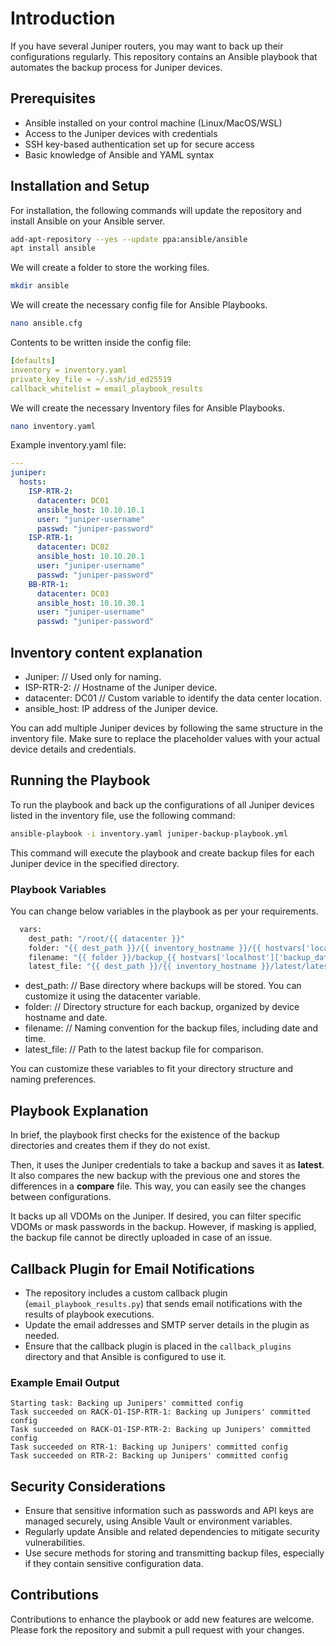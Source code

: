 # Introduction

If you have several Juniper routers, you may want to back up their configurations regularly. This repository contains an Ansible playbook that automates the backup process for Juniper devices.

## Prerequisites

- Ansible installed on your control machine (Linux/MacOS/WSL)
- Access to the Juniper devices with credentials
- SSH key-based authentication set up for secure access
- Basic knowledge of Ansible and YAML syntax

## Installation and Setup

For installation, the following commands will update the repository and install Ansible on your Ansible server.

~~~bash
add-apt-repository --yes --update ppa:ansible/ansible
apt install ansible
~~~

We will create a folder to store the working files.

~~~bash
mkdir ansible
~~~

We will create the necessary config file for Ansible Playbooks.

~~~bash
nano ansible.cfg
~~~

Contents to be written inside the config file:

~~~yaml
[defaults]
inventory = inventory.yaml
private_key_file = ~/.ssh/id_ed25519
callback_whitelist = email_playbook_results
~~~

We will create the necessary Inventory files for Ansible Playbooks.

~~~bash
nano inventory.yaml
~~~

Example inventory.yaml file:

~~~yaml
---
juniper:
  hosts:
    ISP-RTR-2:
      datacenter: DC01
      ansible_host: 10.10.10.1
      user: "juniper-username"
      passwd: "juniper-password"
    ISP-RTR-1:
      datacenter: DC02
      ansible_host: 10.10.20.1
      user: "juniper-username"
      passwd: "juniper-password"
    BB-RTR-1:
      datacenter: DC03
      ansible_host: 10.10.30.1
      user: "juniper-username"
      passwd: "juniper-password"
~~~

## Inventory content explanation

- Juniper: // Used only for naming.
- ISP-RTR-2: // Hostname of the Juniper device.
- datacenter: DC01 // Custom variable to identify the data center location.
- ansible_host: IP address of the Juniper device.

You can add multiple Juniper devices by following the same structure in the inventory file. Make sure to replace the placeholder values with your actual device details and credentials.

## Running the Playbook

To run the playbook and back up the configurations of all Juniper devices listed in the inventory file, use the following command:

~~~bash
ansible-playbook -i inventory.yaml juniper-backup-playbook.yml
~~~

This command will execute the playbook and create backup files for each Juniper device in the specified directory.

### Playbook Variables

You can change below variables in the playbook as per your requirements.

~~~bash
  vars:
    dest_path: "/root/{{ datacenter }}"
    folder: "{{ dest_path }}/{{ inventory_hostname }}/{{ hostvars['localhost']['backup_date'] }}"
    filename: "{{ folder }}/backup_{{ hostvars['localhost']['backup_date'] }}_{{ hostvars['localhost']['backup_time'] }}.yaml"
    latest_file: "{{ dest_path }}/{{ inventory_hostname }}/latest/latest.yaml"
~~~

- dest_path: // Base directory where backups will be stored. You can customize it using the datacenter variable.
- folder: // Directory structure for each backup, organized by device hostname and date.
- filename: // Naming convention for the backup files, including date and time.
- latest_file: // Path to the latest backup file for comparison.

You can customize these variables to fit your directory structure and naming preferences.

## Playbook Explanation

In brief, the playbook first checks for the existence of the backup directories and creates them if they do not exist.

Then, it uses the Juniper credentials to take a backup and saves it as **latest**. It also compares the new backup with the previous one and stores the differences in a **compare** file. This way, you can easily see the changes between configurations.

It backs up all VDOMs on the Juniper. If desired, you can filter specific VDOMs or mask passwords in the backup. However, if masking is applied, the backup file cannot be directly uploaded in case of an issue.  

## Callback Plugin for Email Notifications

- The repository includes a custom callback plugin (`email_playbook_results.py`) that sends email notifications with the results of playbook executions.
- Update the email addresses and SMTP server details in the plugin as needed.
- Ensure that the callback plugin is placed in the `callback_plugins` directory and that Ansible is configured to use it.

### Example Email Output

~~~
Starting task: Backing up Junipers' committed config
Task succeeded on RACK-O1-ISP-RTR-1: Backing up Junipers' committed config
Task succeeded on RACK-O1-ISP-RTR-2: Backing up Junipers' committed config
Task succeeded on RTR-1: Backing up Junipers' committed config
Task succeeded on RTR-2: Backing up Junipers' committed config
~~~

## Security Considerations

- Ensure that sensitive information such as passwords and API keys are managed securely, using Ansible Vault or environment variables.
- Regularly update Ansible and related dependencies to mitigate security vulnerabilities.
- Use secure methods for storing and transmitting backup files, especially if they contain sensitive configuration data.

## Contributions

Contributions to enhance the playbook or add new features are welcome. Please fork the repository and submit a pull request with your changes.
